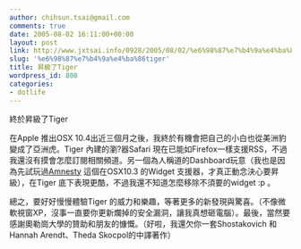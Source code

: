 ```yaml
---
author: chihsun.tsai@gmail.com
comments: true
date: 2005-08-02 16:11:00+00:00
layout: post
link: http://www.jxtsai.info/0928/2005/08/02/%e6%98%87%e7%b4%9a%e4%ba%86tiger/
slug: '%e6%98%87%e7%b4%9a%e4%ba%86tiger'
title: 昇級了Tiger
wordpress_id: 808
categories:
- dotlife
---
```


終於昇級了Tiger  
  
在Apple 推出OSX 10.4出近三個月之後，我終於有機會把自己的小白也從美洲豹變成了亞洲虎。Tiger 內建的瀏?器Safari 現在已能如Firefox一樣支援RSS，不過我還沒有摸會怎麼訂閱相關頻道。另一個為人稱道的Dashboard玩意（我也是因為先試玩過[Amnesty](http://www.jxtsai.info/blog/) 這個在OSX10.3 的Widget 支援器，才真正動念決心要昇級），在Tiger 底下表現更酷，不過我還不知道怎麼移除不須要的widget :p 。  
  
總之，要好好慢慢體驗Tiger 的威力和樂趣，等著更多的新發現與驚喜。（不像微軟視窗XP，沒事一直要你更新爛掉的安全漏洞，讓我真想砸電腦）。最後，當然要感謝奧勒崗大學的贊助和朋友的慷慨。（好啦，我還欠你一套Shostakovich 和Hannah Arendt、Theda Skocpol的中譯著作）
